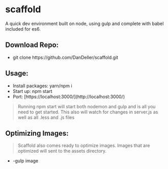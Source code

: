 # scaffold
A quick dev environment built on node, using gulp and complete with babel included for es6.

<h2>Download Repo:</h2>
<ul>
  <li>git clone https://github.com/DanDeller/scaffold.git</li>
</ul>

<h2>Usage:</h2>
<ul>
  <li>Install packages: yarn/npm i</li>
  <li>Start up: npm start</li>
  <li>Port: [https://localhost:3000/](http://localhost:3000/)</li>
</ul>

> Running npm start will start both nodemon and gulp and is all you need to get started.
> This also will watch for changes in server.js as well as all .less and .js files

<h2>Optimizing Images:</h2>

> Scaffold also comes ready to optimize images. Images that are optimized will sent to the assets directory.
<ul>
  <li>-gulp image</li>
</ul>
